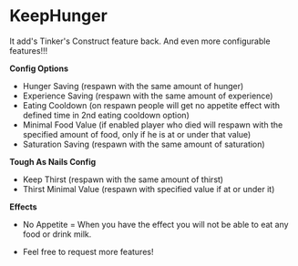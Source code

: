 # KeepHunger

It add's Tinker's Construct feature back. And even more configurable features!!!

 

**Config Options**
- Hunger Saving (respawn with the same amount of hunger)
- Experience Saving (respawn with the same amount of experience)
- Eating Cooldown (on respawn people will get no appetite effect with defined time in 2nd eating cooldown option)
- Minimal Food Value (if enabled player who died will respawn with the specified amount of food, only if he is at or under that value)
- Saturation Saving (respawn with the same amount of saturation)

**Tough As Nails Config**
- Keep Thirst (respawn with the same amount of thirst)
- Thirst Minimal Value (respawn with specified value if at or under it)

**Effects**
- No Appetite = When you have the effect you will not be able to eat any food or drink milk.
 
- Feel free to request more features!
